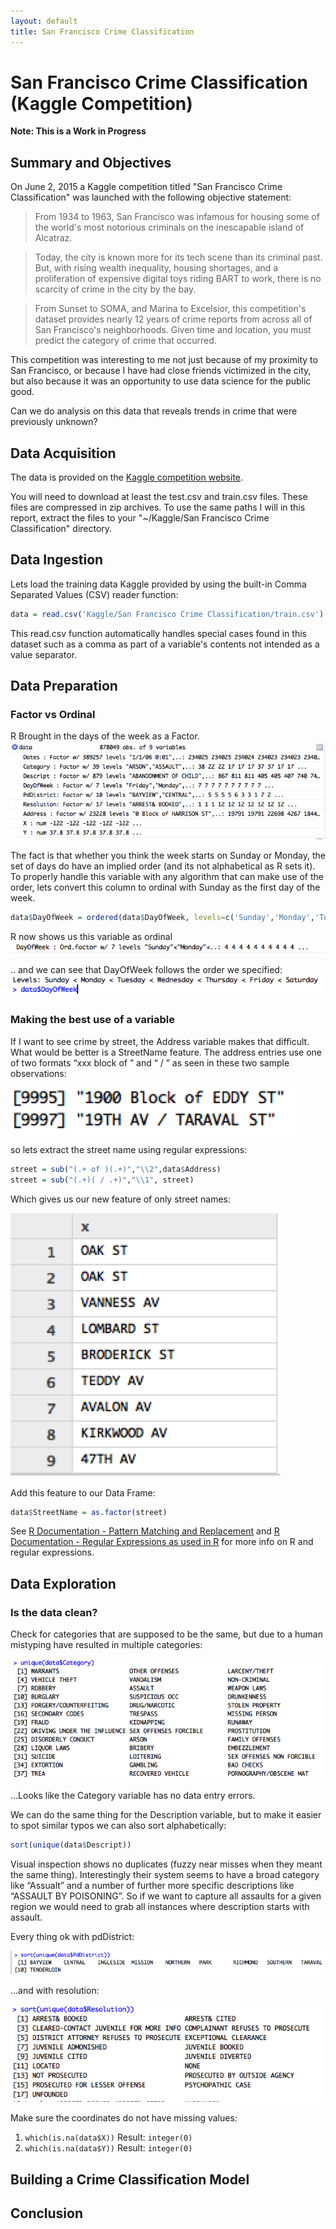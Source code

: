 ```yaml
---
layout: default
title: San Francisco Crime Classification
---
```

# San Francisco Crime Classification (Kaggle Competition)

**Note: This is a Work in Progress** 

## Summary and Objectives

On June 2, 2015 a Kaggle competition titled "San Francisco Crime Classification" was launched with the following objective statement:

> From 1934 to 1963, San Francisco was infamous for housing some of the world's most notorious criminals on the inescapable island of Alcatraz.

> Today, the city is known more for its tech scene than its criminal past. But, with rising wealth inequality, housing shortages, and a proliferation of expensive digital toys riding BART to work, there is no scarcity of crime in the city by the bay.

> From Sunset to SOMA, and Marina to Excelsior, this competition's dataset provides nearly 12 years of crime reports from across all of San Francisco's neighborhoods. Given time and location, you must predict the category of crime that occurred.

This competition was interesting to me not just because of my proximity to San Francisco, or because I have had close friends victimized in the city, but also because it was an opportunity to use data science for the public good. 

Can we do analysis on this data that reveals trends in crime that were previously unknown? 

## Data Acquisition

The data is provided on the [Kaggle competition website](https://www.kaggle.com/c/sf-crime/data). 

You will need to download at least the test.csv and train.csv files. These files are compressed in zip archives. To use the same paths I will in this report, extract the files to your "~/Kaggle/San Francisco Crime Classification" directory.

## Data Ingestion
Lets load the training data Kaggle provided by using the built-in Comma Separated Values (CSV) reader function:

```R
data = read.csv('Kaggle/San Francisco Crime Classification/train.csv')
```

This read.csv function automatically handles special cases found in this dataset such as a comma as part of a variable's contents not intended as a value separator.

## Data Preparation

### Factor vs Ordinal

R Brought in the days of the week as a Factor. 
![View of R Environment showing the days column as a Factor not ordinal.](images/SfDataAnalysis/DataPrep1.png)

The fact is that whether you think the week starts on Sunday or Monday, the set of days do have an implied order (and its not alphabetical as R sets it). To properly handle this variable with any algorithm that can make use of the order, lets convert this column to ordinal with Sunday as the first day of the week. 

```R
data$DayOfWeek = ordered(data$DayOfWeek, levels=c('Sunday','Monday','Tuesday','Wednesday','Thursday','Friday','Saturday'))
```

R now shows us this variable as ordinal
![Days of week is now considered ordinal in R](images/SfDataAnalysis/DataPrep2.png)

.. and we can see that DayOfWeek follows the order we specified:
![This image shows the order of the days of the week.](images/SfDataAnalysis/DataPrep3.png)

### Making the best use of a variable

If I want to see crime by street, the Address variable makes that difficult. What would be better is a StreetName feature. The address entries use one of two formats “xxx block of <street name>” and “<street name> / <other street name>” as seen in these two sample observations:

![Shows the two patterns for addresses in the dataset.](images/SfDataAnalysis/DataPrep7.png)
 
so lets extract the street name using regular expressions:

```R
street = sub("(.+ of )(.+)","\\2",data$Address)
street = sub("(.+)( / .+)","\\1", street)
```

Which gives us our new feature of only street names:

![Shows that we can extract the street name from the addresses.](images/SfDataAnalysis/DataPrep8.png)
 
Add this feature to our Data Frame: 

```R
data$StreetName = as.factor(street)
```

See [R Documentation - Pattern Matching and Replacement](https://stat.ethz.ch/R-manual/R-devel/library/base/html/grep.html)  and [R Documentation - Regular Expressions as used in R](https://stat.ethz.ch/R-manual/R-devel/library/base/html/regex.html)  for more info on R and regular expressions.

## Data Exploration

### Is the data clean? 

Check for categories that are supposed to be the same, but due to a human mistyping have resulted in multiple categories:

![Shows the unique values for the Category of crime column](images/SfDataAnalysis/DataPrep4.png)
 
...Looks like the Category variable has no data entry errors.

We can do the same thing for the Description variable, but to make it easier to spot similar typos we can also sort alphabetically:

```R
sort(unique(data$Descript))
```

Visual inspection shows no duplicates (fuzzy near misses when they meant the same thing). Interestingly their system seems to have a broad category like “Assualt” and a number of further more specific descriptions like “ASSAULT BY POISONING”. So if we want to capture all assaults for a given region we would need to grab all instances where description starts with assault.

Every thing ok with pdDistrict:

![Shows the unique districts for policing in the city.](images/SfDataAnalysis/DataPrep5.png)

…and with resolution:

![Shows the resolution of the call to 911](images/SfDataAnalysis/DataPrep6.png)



Make sure the coordinates do not have missing values:

1. ```which(is.na(data$X))``` Result: ```integer(0)```
2. ```which(is.na(data$Y))``` Result: ```integer(0)```


## Building a Crime Classification Model

## Conclusion
